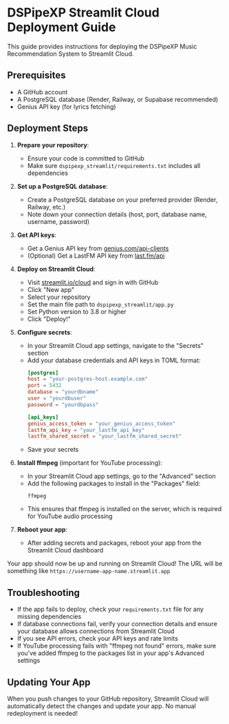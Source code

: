 # DSPipeXP Streamlit Cloud Deployment Guide

This guide provides instructions for deploying the DSPipeXP Music Recommendation System to Streamlit Cloud.

## Prerequisites

- A GitHub account
- A PostgreSQL database (Render, Railway, or Supabase recommended)
- Genius API key (for lyrics fetching)

## Deployment Steps

1. **Prepare your repository**:
   - Ensure your code is committed to GitHub
   - Make sure `dspipexp_streamlit/requirements.txt` includes all dependencies

2. **Set up a PostgreSQL database**:
   - Create a PostgreSQL database on your preferred provider (Render, Railway, etc.)
   - Note down your connection details (host, port, database name, username, password)

3. **Get API keys**:
   - Get a Genius API key from [genius.com/api-clients](https://genius.com/api-clients)
   - (Optional) Get a LastFM API key from [last.fm/api](https://www.last.fm/api)

4. **Deploy on Streamlit Cloud**:
   - Visit [streamlit.io/cloud](https://streamlit.io/cloud) and sign in with GitHub
   - Click "New app"
   - Select your repository
   - Set the main file path to `dspipexp_streamlit/app.py`
   - Set Python version to 3.8 or higher
   - Click "Deploy!"

5. **Configure secrets**:
   - In your Streamlit Cloud app settings, navigate to the "Secrets" section
   - Add your database credentials and API keys in TOML format:
     ```toml
     [postgres]
     host = "your-postgres-host.example.com"
     port = 5432
     database = "yourdbname"
     user = "yourdbuser"
     password = "yourdbpass"

     [api_keys]
     genius_access_token = "your_genius_access_token"
     lastfm_api_key = "your_lastfm_api_key"
     lastfm_shared_secret = "your_lastfm_shared_secret"
     ```
   - Save your secrets

6. **Install ffmpeg** (important for YouTube processing):
   - In your Streamlit Cloud app settings, go to the "Advanced" section
   - Add the following packages to install in the "Packages" field:
     ```
     ffmpeg
     ```
   - This ensures that ffmpeg is installed on the server, which is required for YouTube audio processing

7. **Reboot your app**:
   - After adding secrets and packages, reboot your app from the Streamlit Cloud dashboard

Your app should now be up and running on Streamlit Cloud! The URL will be something like `https://username-app-name.streamlit.app`

## Troubleshooting

- If the app fails to deploy, check your `requirements.txt` file for any missing dependencies
- If database connections fail, verify your connection details and ensure your database allows connections from Streamlit Cloud
- If you see API errors, check your API keys and rate limits
- If YouTube processing fails with "ffmpeg not found" errors, make sure you've added ffmpeg to the packages list in your app's Advanced settings

## Updating Your App

When you push changes to your GitHub repository, Streamlit Cloud will automatically detect the changes and update your app. No manual redeployment is needed! 